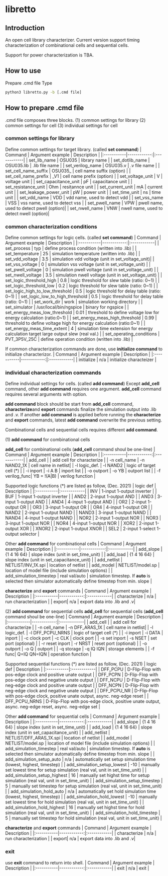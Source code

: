 # libretto
## Introduction
An open cell library characterizer.
Current version support timing characterization of combinational cells and sequential cells.

Support for power characterization is TBA.

## How to use
Prepare .cmd file 
Type 
```sh libretto.sh
python3 libretto.py -b [.cmd file]
```

## How to prepare .cmd file
.cmd file composes three blocks.
(1) common settings for library
(2) common settings for cell
(3) individual settings for cell

### common settings for library
Define common settings for target library.
(called **set command**)
| Command | Argument example | Description |
|:-----------|------------:|:------------|
| set_lib_name | OSU035 | library name |
| set_dotlib_name | OSU035.lib | .lib file name |
| set_verilog_name | OSU035.v | .v file name |
| set_cell_name_suffix | OSU035_ | cell name suffix (option) |
| set_cell_name_prefix | \_V1 | cell name prefix (option) |
| set_voltage_unit | V | voltage unit |
| set_capacitance_unit | pF | capacitance unit |
| set_resistance_unit | Ohm | resitannce unit |
| set_current_unit | mA | current unit |
| set_leakage_power_unit | pW | power unit | 
| set_time_unit | ns | time unit |
| set_vdd_name | VDD | vdd name, used to detect vdd |
| set_vss_name | VSS | vss name, used to detect vss |
| set_pwell_name | VPW | pwell name, used to detect pwell (option)|
| set_nwell_name | VNW | nwell name, used to detect nwell (option)|


### common characterization conditions
Define common settings for logic cells.
(called **set command**)
| Command | Argument example | Description |
|:-----------|------------:|:------------|
| set_process | typ | define process condition (written into .lib) | 
| set_temperature | 25 | simulation temperature  (written into .lib) |
| set_vdd_voltage | 3.5 | simulation vdd voltage (unit in set_voltage_unit)|
| set_vss_voltage | 0 |  simulation vss voltage (unit in set_voltage_unit) |
| set_pwell_voltage | 0 |  simulation pwell voltage (unit in set_voltage_unit) |
| set_nwell_voltage | 3.5 |  simulation nwell voltage (unit in set_voltage_unit) |
| set_logic_threshold_high | 0.8 | logic threshold for slew table (ratio: 0~1) |
| set_logic_threshold_low | 0.2 | logic threshold for slew table (ratio: 0~1) |
| set_logic_high_to_low_threshold | 0.5 | logic threshold for delay table (ratio: 0~1) |
| set_logic_low_to_high_threshold | 0.5 | logic threshold for delay table (ratio: 0~1) |
| set_work_dir | work | simulation working directory |
| set_simulator | /usr/local/bin/ngspice | binary for ngspice | 
| set_energy_meas_low_threshold | 0.01 | threshold to define voltage low for energy calculation (ratio:0~1) |
| set_energy_meas_high_threshold | 0.99 | threshold to define voltage high for energy calculation (ratio:0~1) |
| set_energy_meas_time_extent | 4 | simulation time extension for energy calculation target large output slew (real val.) |
| set_operating_conditions | PVT_3P5V_25C | define operation condition (written into .lib) |

If common characterization commands are done, use **initialize command**
to initialize characterizor.
| Command | Argument example | Description |
|:-----------|------------:|:------------|
| initialize | n/a | initialize characteizer | 

### individual characterization commands
Define individual settings for cells.
(called **add command**)
Except **add_cell** command, other **add command** requires one argument.
**add_cell** command requires several arguments with option.

**add command** block should be start from **add_cell** command,
**characterize**and **export** commands finalize the 
simulation output into .lib and .v.
If another **add command** is applied before running
the **characterize** and **export** commands, latest 
**add command** overwrite the previous setting.

Combinational cells and sequential cells requires different 
**add command**. 

(1) **add command** for combinational cells

**add_cell** for combinational cells
(**add_cell** command shoul be one-line)
| Command | Argument example | Description |
|:-----------|------------:|:------------|
| add_cell |  | add cell for characterize | 
| -n cell_name | -n NAND2_1X | cell name in netlist|
| -l logic_def. | -l NAND2 | logic of target cell (\*) |
| -i inport | -i A B | inport list |
| -o outport | -o YB | outport list |
| -f verilog_func| YB = !(A\|B) | verilog function | 

Supported logic functions (\*) are listed as follow,
(Dec. 2021)
| logic def |  Description |
|:-----------|:------------|
| INV | 1-input 1-output inverter | 
| BUF | 1-input 1-output inverter | 
| AND2 | 2-input 1-output AND | 
| AND3 | 3-input 1-output AND | 
| AND4 | 4-input 1-output AND | 
| OR2 | 2-input 1-output OR | 
| OR3 | 3-input 1-output OR | 
| OR4 | 4-input 1-output OR | 
| NAND2 | 2-input 1-output NAND | 
| NAND3 | 3-input 1-output NAND | 
| NAND4 | 4-input 1-output NAND | 
| NOR2 | 2-input 1-output NOR | 
| NOR3 | 3-input 1-output NOR | 
| NOR4 | 4-input 1-output NOR | 
| XOR2 | 2-input 1-output XOR | 
| XNOR2 | 2-input 1-output XNOR | 
| SEL2 | 2-input 1-select 1-output selector | 

Other **add command** for combinational cells
| Command | Argument example | Description |
|:-----------|------------:|:------------|
| add_slope | {1 4 16 64} | slope index (unit in set_time_unit) | 
| add_load  | {1 4 16 64}  | slope index (unit in set_capacitance_unit) | 
| add_netlist | NETLIST/INV_1X.spi | location of netlist | 
| add_model | NETLIST/model.sp | location of model file (include simulation options) | 
| add_simulation_timestep | real val/auto | simulation timestep. If **auto** is selected then simulator automatically define timestep from min. slope | 

**characterize** and **export** commands
| Command | Argument example | Description |
|:-----------|------------:|:------------|
| characterize | n/a | run characterization |
| export| n/a | export data into .lib and .v| 

(2) **add command** for sequential cells
**add_cell** for sequential cells
(**add_cell** command shoul be one-line)
| Command | Argument example | Description |
|:-----------|------------:|:------------|
| add_cell |  | add cell for characterize | 
| -n cell_name | -n DFF_ARAS_1X | cell name in netlist|
| -l logic_def. | -l DFF_PCPU_NRNS | logic of target cell (\*) |
| -i inport | -i DATA | inport |
| -c clock port | -c CLK | clock port |
| -s set inport | -s NSET | set port (optional) |
| -r reset inport | -r NRST | reset port (optional) |
| -o outport | -o Q | outport |
| -q storage | -q IQ IQN | storage elements |
| -f func| Q=IQ QN=IQN | operation function | 

Supported sequential functions (\*) are listed as follow,
(Dec. 2021)
| logic def |  Description |
|:-----------|:------------|
| DFF_PCPU | D-Flip-Flop with pos-edge clock and positive unate output | 
| DFF_PCPN | D-Flip-Flop with pos-edge clock and negative unate output | 
| DFF_NCPU | D-Flip-Flop with neg-edge clock and positive unate output | 
| DFF_NCPN | D-Flip-Flop with neg-edge clock and negative unate output | 
| DFF_PCPU_NR | D-Flip-Flop with pos-edge clock, positive unate output, async. neg-edge reset | 
| DFF_PCPU_NRNS | D-Flip-Flop with pos-edge clock, positive unate output, async. neg-edge reset, async. neg-edge set | 

Other **add command** for sequential cells
| Command | Argument example | Description |
|:-----------|------------:|:------------|
| add_slope | {1 4 16 64} | slope index (unit in set_time_unit) | 
| add_load  | {1 4 16 64}  | slope index (unit in set_capacitance_unit) | 
| add_netlist | NETLIST/DFF_ARAS_1X.spi | location of netlist | 
| add_model | NETLIST/model.sp | location of model file (include simulation options) | 
| add_simulation_timestep | real val/auto | simulation timestep. If **auto** is selected then simulator automatically define timestep from min. slope | 
| add_simulation_setup_auto | n/a | automatically set setup simulation time (lowest, highest, timestep) |
| add_simulation_setup_lowest | -10 | manually set lowest time for setup simulation (real val, unit in set_time_unit) |
| add_simulation_setup_highest | 16 | manually set highst time for setup simulation (real val, unit in set_time_unit) |
| add_simulation_setup_timestep | 5 | manually set timestep for setup simulation (real val, unit in set_time_unit) |
| add_simulation_hold_auto | n/a | automatically set hold simulation time (lowest, highest, timestep) |
| add_simulation_hold_lowest | -10 | manually set lowest time for hold simulation (real val, unit in set_time_unit) |
| add_simulation_hold_highest | 16 | manually set highst time for hold simulation (real val, unit in set_time_unit) |
| add_simulation_hold_timestep | 5 | manually set timestep for hold simulation (real val, unit in set_time_unit) |

**characterize** and **export** commands
| Command | Argument example | Description |
|:-----------|------------:|:------------|
| characterize | n/a | run characterization |
| export| n/a | export data into .lib and .v| 

### exit
use **exit** command to return into shell.
| Command | Argument example | Description |
|:-----------|------------:|:------------|
| exit | n/a | exit |
